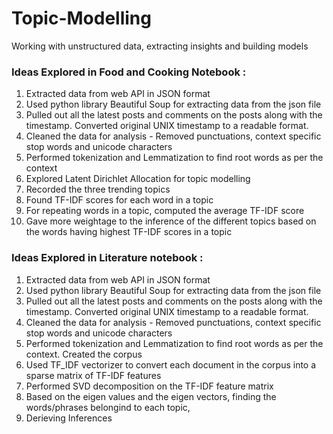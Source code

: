 # Topic-Modelling
Working with unstructured data, extracting insights and building models


### Ideas Explored in Food and Cooking Notebook :
1. Extracted data from web API in JSON format
2. Used python library Beautiful Soup for extracting data from the json file
3. Pulled out all the latest posts and comments on the posts along with the timestamp. Converted original UNIX timestamp to a readable format.
4. Cleaned the data for analysis - Removed punctuations, context specific stop words and unicode characters
5. Performed tokenization and Lemmatization to find root words as per the context
6. Explored Latent Dirichlet Allocation for topic modelling
7. Recorded the three trending topics
8. Found TF-IDF scores for each word in a topic
9. For repeating words in a topic, computed the average TF-IDF score
10. Gave more weightage to the inference of the different topics based on the words having highest TF-IDF scores in a topic




### Ideas Explored in Literature notebook : 
1. Extracted data from web API in JSON format
2. Used python library Beautiful Soup for extracting data from the json file
3. Pulled out all the latest posts and comments on the posts along with the timestamp. Converted original UNIX timestamp to a readable format.
4. Cleaned the data for analysis - Removed punctuations, context specific stop words and unicode characters
5. Performed tokenization and Lemmatization to find root words as per the context. Created the corpus
6. Used TF_IDF vectorizer to convert each document in the corpus into a sparse matrix of TF-IDF features
7. Performed SVD decomposition on the TF-IDF feature matrix
8. Based on the eigen values and the eigen vectors, finding the words/phrases belongind to each topic,
9. Derieving Inferences
